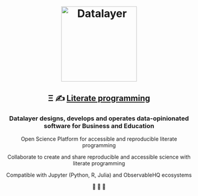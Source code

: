 <h1 align="center">
  <img
      alt="Datalayer"
      src="https://assets.datalayer.design/datalayer-25.svg"
      width="200"
    />
</h1>

<h2 align="center">
  Ξ ✍️ <a href="https://datalayer.io">Literate programming</a>
</h2>

<h3 align="center">
  Datalayer designs, develops and operates data-opinionated software for Business and Education
</h3>

<p align="center">
  Open Science Platform for accessible and reproducible literate programming
</p>

<p align="center">
  Collaborate to create and share reproducible and accessible science with literate programming
</p>

<p align="center">
  Compatible with Jupyter (Python, R, Julia) and ObservableHQ ecosystems
</p>

<p align="center">
  🧬 🔭 📐
</p>
